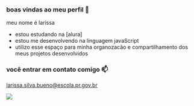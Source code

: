 ### boas vindas ao meu perfil 💙

meu nome é larissa 

- estou estudando na [alura]
- estou me desenvolvendo na linguagem javaScript
- utilizo esse espaço para minha organozacão e compartilhamento dos meus projetos desenvolvidos 

### você entrar em contato comigo 📫

larissa.silva.bueno@escola.pr.gov.br



![](https://media.tenor.com/oMQZSm9BYE8AAAAM/groot-guardians-of-the-galaxy.gif)

